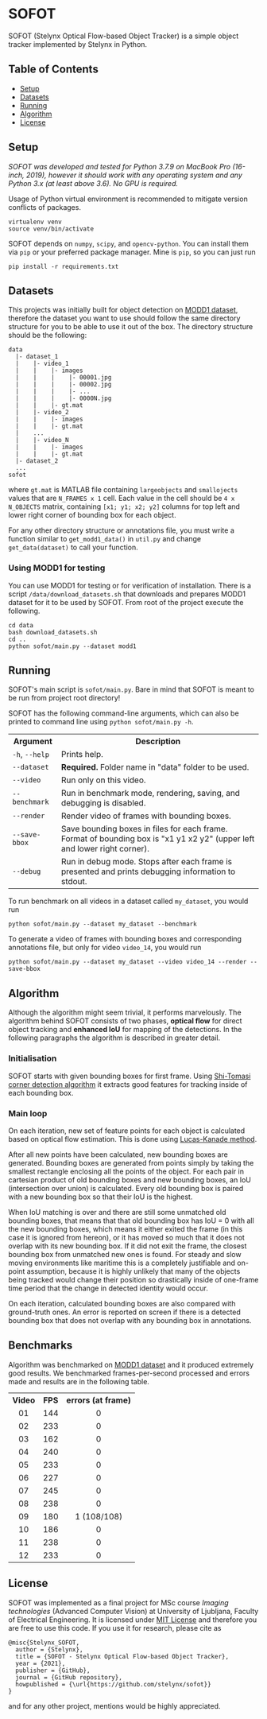 # SOFOT

SOFOT (Stelynx Optical Flow-based Object Tracker) is a simple object
tracker implemented by Stelynx in Python.

## Table of Contents

- [Setup](#setup)
- [Datasets](#datasets)
- [Running](#running)
- [Algorithm](#algorithm)
- [License](#license)

## Setup

*SOFOT was developed and tested for Python 3.7.9 on MacBook Pro (16-inch,
2019), however it should work with any operating system and any Python
3.x (at least above 3.6). No GPU is required.*

Usage of Python virtual environment is recommended to mitigate version
conflicts of packages.

```
virtualenv venv
source venv/bin/activate
```

SOFOT depends on `numpy`, `scipy`, and `opencv-python`. You can install
them via `pip` or your preferred package manager. Mine is `pip`, so you
can just run

```
pip install -r requirements.txt
```

## Datasets

This projects was initially built for object detection on [MODD1 dataset](https://vision.fe.uni-lj.si/RESEARCH/modd/),
therefore the dataset you want to use should follow the same directory
structure for you to be able to use it out of the box. The directory
structure should be the following:

```
data
  |- dataset_1
  |    |- video_1
  |    |    |- images
  |    |    |    |- 00001.jpg
  |    |    |    |- 00002.jpg
  |    |    |    |- ...
  |    |    |    |- 0000N.jpg
  |    |    |- gt.mat
  |    |- video_2
  |    |    |- images
  |    |    |- gt.mat
  |    ...
  |    |- video_N
  |    |    |- images
  |    |    |- gt.mat
  |- dataset_2
  ...
sofot
```

where `gt.mat` is MATLAB file containing `largeobjects` and `smallojects`
values that are `N_FRAMES x 1` cell. Each value in the cell should be `4 x N_OBJECTS`
matrix, containing `[x1; y1; x2; y2]` columns for top left and lower
right corner of bounding box for each object.

For any other directory structure or annotations file, you must write a
function similar to `get_modd1_data()` in `util.py` and change `get_data(dataset)` to call your function.

### Using MODD1 for testing

You can use MODD1 for testing or for verification of installation.
There is a script `/data/download_datasets.sh` that downloads and prepares
MODD1 dataset for it to be used by SOFOT. From root of the project execute the following.

```
cd data
bash download_datasets.sh
cd ..
python sofot/main.py --dataset modd1
```

## Running

SOFOT's main script is `sofot/main.py`. Bare in mind that SOFOT is meant
to be run from project root directory!

SOFOT has the following command-line arguments, which can also be printed
to command line using `python sofot/main.py -h`.

<table>
  <tr>
    <th>Argument</th>
    <th>Description</th>
  </tr>
  <tr>
    <td><code>-h</code>, <code>--help</code></td>
    <td>Prints help.</td>
  </tr>
  <tr>
    <td><code>--dataset</code></td>
    <td><b>Required.</b> Folder name in "data" folder to be used.</td>
  </tr>
  <tr>
    <td><code>--video</code></td>
    <td>Run only on this video.</td>
  </tr>
  <tr>
    <td><code>--benchmark</code></td>
    <td>Run in benchmark mode, rendering, saving, and debugging is disabled.</td>
  </tr>
  <tr>
    <td><code>--render</code></td>
    <td>Render video of frames with bounding boxes.</td>
  </tr>
  <tr>
    <td><code>--save-bbox</code></td>
    <td>Save bounding boxes in files for each frame. Format of bounding box is "x1 y1 x2 y2" (upper left and lower right corner).</td>
  </tr>
  <tr>
    <td><code>--debug</code></td>
    <td>Run in debug mode. Stops after each frame is presented and prints debugging information to stdout.</td>
  </tr>
</table>

To run benchmark on all videos in a dataset called `my_dataset`, you would run

```
python sofot/main.py --dataset my_dataset --benchmark
```

To generate a video of frames with bounding boxes and corresponding
annotations file, but only for video `video_14`, you would run

```
python sofot/main.py --dataset my_dataset --video video_14 --render --save-bbox
```

## Algorithm

Although the algorithm might seem trivial, it performs marvelously. The
algorithm behind SOFOT consists of two phases, **optical flow** for direct
object tracking and **enhanced IoU** for mapping of the detections.
In the following paragraphs the algorithm is described in greater detail.

### Initialisation

SOFOT starts with given bounding boxes for first frame. Using [Shi-Tomasi
corner detection algorithm](https://en.wikipedia.org/wiki/Corner_detection#The_Harris_&_Stephens_/_Shi–Tomasi_corner_detection_algorithms) it extracts good features for tracking inside
of each bounding box.

### Main loop

On each iteration, new set of feature points for each object is calculated
based on optical flow estimation. This is done using [Lucas-Kanade method](https://en.wikipedia.org/wiki/Lucas–Kanade_method).

After all new points have been calculated, new bounding boxes are
generated. Bounding boxes are generated from points simply by taking the
smallest rectangle enclosing all the points of the object. For each pair
in cartesian product of old bounding boxes and new bounding boxes, an
IoU (intersection over union) is calculated. Every old bounding box is
paired with a new bounding box so that their IoU is the highest.

When IoU matching is over and there are still some unmatched old bounding
boxes, that means that that old bounding box has IoU = 0 with all the
new bounding boxes, which means it either
exited the frame (in this case it is ignored from hereon), or it has
moved so much that it does not overlap with its new bounding box. If it
did not exit the frame, the closest bounding box from unmatched new ones
is found. For steady and slow moving environments like maritime this is
a completely justifiable and on-point assumption, because it is highly
unlikely that many of the objects being tracked would change their
position so drastically inside of one-frame time period that the change
in detected identity would occur.

On each iteration, calculated bounding boxes are also compared with
ground-truth ones. An error is reported on screen if there is a detected
bounding box that does not overlap with any bounding box in annotations.

## Benchmarks

Algorithm was benchmarked on [MODD1 dataset](https://vision.fe.uni-lj.si/RESEARCH/modd/)
and it produced extremely good results. We benchmarked frames-per-second processed and errors made and results are in the following table.

<table style="margin: 0 auto">
  <tr>
    <th style="text-align: center">Video</th>
    <th style="text-align: center">FPS</th>
    <th style="text-align: center">errors (at frame)</th>
  </tr>
  <tr>
    <td style="text-align: center">01</td>
    <td style="text-align: center">144</td>
    <td style="text-align: center">0</td>
  </tr>
  <tr>
    <td style="text-align: center">02</td>
    <td style="text-align: center">233</td>
    <td style="text-align: center">0</td>
  </tr>
  <tr>
    <td style="text-align: center">03</td>
    <td style="text-align: center">162</td>
    <td style="text-align: center">0</td>
  </tr>
  <tr>
    <td style="text-align: center">04</td>
    <td style="text-align: center">240</td>
    <td style="text-align: center">0</td>
  </tr>
  <tr>
    <td style="text-align: center">05</td>
    <td style="text-align: center">233</td>
    <td style="text-align: center">0</td>
  </tr>
  <tr>
    <td style="text-align: center">06</td>
    <td style="text-align: center">227</td>
    <td style="text-align: center">0</td>
  </tr>
  <tr>
    <td style="text-align: center">07</td>
    <td style="text-align: center">245</td>
    <td style="text-align: center">0</td>
  </tr>
  <tr>
    <td style="text-align: center">08</td>
    <td style="text-align: center">238</td>
    <td style="text-align: center">0</td>
  </tr>
  <tr>
    <td style="text-align: center">09</td>
    <td style="text-align: center">180</td>
    <td style="text-align: center">1 (108/108)</td>
  </tr>
  <tr>
    <td style="text-align: center">10</td>
    <td style="text-align: center">186</td>
    <td style="text-align: center">0</td>
  </tr>
  <tr>
    <td style="text-align: center">11</td>
    <td style="text-align: center">238</td>
    <td style="text-align: center">0</td>
  </tr>
  <tr>
    <td style="text-align: center">12</td>
    <td style="text-align: center">233</td>
    <td style="text-align: center">0</td>
  </tr>
</table>

## License

SOFOT was implemented as a final project for MSc course *Imaging technologies*
(Advanced Computer Vision) at University of Ljubljana, Faculty of
Electrical Engineering. It is licensed under [MIT License](LICENSE) and
therefore you are free to use this code. If you use it for research,
please cite as

```
@misc{Stelynx_SOFOT,
  author = {Stelynx},
  title = {SOFOT - Stelynx Optical Flow-based Object Tracker},
  year = {2021},
  publisher = {GitHub},
  journal = {GitHub repository},
  howpublished = {\url{https://github.com/stelynx/sofot}}
}
```

and for any other project, mentions would be highly appreciated.
